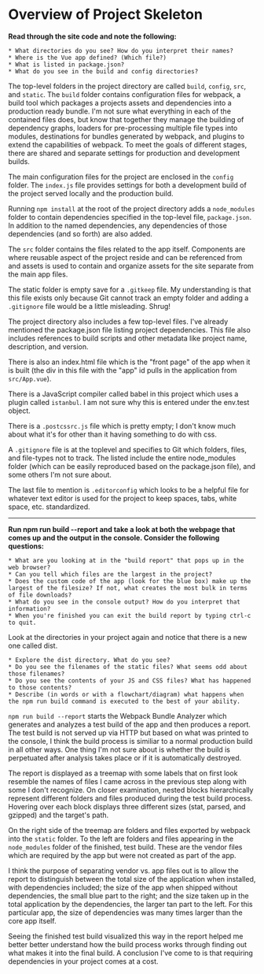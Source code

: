  # Overview of Project Skeleton
 
 **Read through the site code and note the following:**    
 
    * What directories do you see? How do you interpret their names?    
    * Where is the Vue app defined? (Which file?)    
    * What is listed in package.json?    
    * What do you see in the build and config directories?    

The top-level folders in the project directory are called `build`, `config`, `src`, and `static`. The `build` folder contains configuration files for webpack, a build tool which packages a projects assets and dependencies into a production ready bundle. I'm not sure what everything in each of the contained files does, but know that together they manage the building of dependency graphs, loaders for pre-processing multiple file types into modules, destinations for bundles generated by webpack, and plugins to extend the capabilities of webpack. To meet the goals of different stages, there are shared and separate settings for production and development builds.

The main configuration files for the project are enclosed in the `config` folder. The `index.js` file provides settings for both a development build of the project served locally and the production build. 

Running `npm install` at the root of the project directory adds a `node_modules` folder to contain dependencies specified in the top-level file, `package.json`. In addition to the named dependencies, any dependencies of those dependencies (and so forth) are also added. 

The `src` folder contains the files related to the app itself. Components are where reusable aspect of the project reside and can be referenced from and assets is used to contain and organize assets for the site separate from the main app files. 

The static folder is empty save for a `.gitkeep` file. My understanding is that this file exists only because Git cannot track an empty folder and adding a `.gitignore` file would be a little misleading. Shrug!

The project directory also includes a few top-level files. I've already mentioned the package.json file listing project dependencies. This file also includes references to build scripts and other metadata like project name, description, and version. 

There is also an index.html file which is the "front page" of the app when it is built (the div in this file with the "app" id pulls in the application from `src/App.vue`). 

There is a JavaScript compiler called babel in this project which uses a plugin called `istanbul`. I am not sure why this is entered under the env.test object. 

There is a `.postcssrc.js` file which is pretty empty; I don't know much about what it's for other than it having something to do with css. 

A `.gitignore` file is at the toplevel and specifies to Git which folders, files, and file-types not to track. The listed include the entire node_modules folder (which can be easily reproduced based on the package.json file), and some others I'm not sure about. 

The last file to mention is `.editorconfig` which looks to be a helpful file for whatever text editor is used for the project to keep spaces, tabs, white space, etc. standardized. 

---

**Run npm run build --report and take a look at both the webpage that comes up and the output in the console. Consider the following questions:**

    * What are you looking at in the "build report" that pops up in the web browser?    
    * Can you tell which files are the largest in the project?     
    * Does the custom code of the app (look for the blue box) make up the largest of the filesize? If not, what creates the most bulk in terms of file downloads?     
    * What do you see in the console output? How do you interpret that information?    
    * When you're finished you can exit the build report by typing ctrl-c to quit.   


Look at the directories in your project again and notice that there is a new one called dist.

    * Explore the dist directory. What do you see?    
    * Do you see the filenames of the static files? What seems odd about those filenames?   
    * Do you see the contents of your JS and CSS files? What has happened to those contents?   
    * Describe (in words or with a flowchart/diagram) what happens when the npm run build command is executed to the best of your ability.   


`npm run build --report` starts the Webpack Bundle Analyzer which generates and analyzes a test build of the app and then produces a report. The test build is not served up via HTTP but based on what was printed to the console, I think the build process is similiar to a normal production build in all other ways. One thing I'm not sure about is whether the build is perpetuated after analysis takes place or if it is automatically destroyed. 

The report is displayed as a treemap with some labels that on first look resemble the names of files I came across in the previous step along with some I don't recognize. On closer examination, nested blocks hierarchically represent different folders and files produced during the test build process. Hovering over each block displays three different sizes (stat, parsed, and gzipped) and the target's path. 

On the right side of the treemap are folders and files exported by webpack into the `static` folder. To the left are folders and files appearing in the `node_modules` folder of the finished, test build. These are the vendor files which are required by the app but were not created as part of the app.

I think the purpose of separating vendor vs. app files out is to allow the report to distinguish between the total size of the application when installed, with dependencies included; the size of the app when shipped without dependencies, the small blue part to the right; and the size taken up in the total application by the dependencies, the larger tan part to the left. For this particular app, the size of dependencies was many times larger than the core app itself.

Seeing the finished test build visualized this way in the report helped me better better understand how the build process works through finding out what makes it into the final build. A conclusion I've come to is that requiring dependencies in your project comes at a cost.

